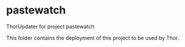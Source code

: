 # pastewatch

ThorUpdater for project pastewatch

This folder contains the deployment of this project to be used by Thor.